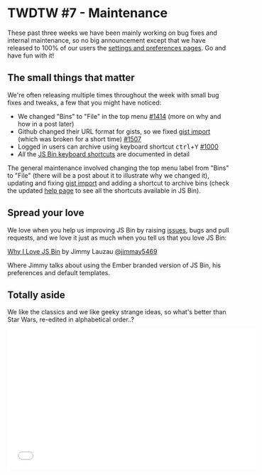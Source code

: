 # TWDTW #7 - Maintenance

These past three weeks we have been mainly working on bug fixes and internal maintenance, so no big announcement except that we have released to 100% of our users the [settings and preferences pages](/blog/twdtw-8-svg-settings#usersettingslive). Go and have fun with it!

## The small things that matter

We're often releasing multiple times throughout the week with small bug fixes and tweaks, a few that you might have noticed:

- We changed "Bins" to "File" in the top menu [#1414](https://github.com/jsbin/jsbin/issues/1414) (more on why and how in a post later)
- Github changed their URL format for gists, so we fixed [gist import](/help/import-gists) (which was broken for a short time) [#1507](https://github.com/jsbin/jsbin/pull/1507)
- Logged in users can archive using keyboard shortcut <kbd>ctrl</kbd>+<kbd>Y</kbd> [#1000](https://github.com/jsbin/jsbin/issues/1000)
- *All* the [JS Bin keyboard shortcuts](/help/keyboard-shortcuts) are documented in detail

The general maintenance involved changing the top menu label from "Bins" to "File" (there will be a post about it to illustrate why we changed it), updating and fixing [gist import](/help/import-gists) and adding a shortcut to archive bins (check the updated [help page](http://jsbin.com/help/keyboard-shortcuts) to see all the shortcuts available in JS Bin).

## Spread your love

We love when you help us improving JS Bin by raising [issues](https://github.com/jsbin/jsbin/issues), bugs and pull requests, and we love it just as much when you tell us that you love JS Bin:

[Why I Love JS Bin](http://www.jimmylauzau.com/blog/2014/05/28/why-i-love-js-bin/) by Jimmy Lauzau [@jimmay5469](http://twitter.com/jimmay5469)

Where Jimmy talks about using the Ember branded version of JS Bin, his preferences and default templates.

## Totally aside

We like the classics and we like geeky strange ideas, so what's better than Star Wars, re-edited in alphabetical order..?

<div class="embed-container"><iframe width="560" height="315" src="//www.youtube.com/embed/5GFW-eEWXlc" frameborder="0" allowfullscreen></iframe></div>
